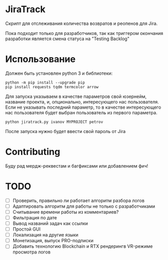 # JiraTrack
Скрипт для отслеживания количества возвратов и реопенов для Jira.

Пока подходит только для разработчиков, так как триггером окончания разработки является смена статуса на "Testing Backlog"

# Использование

Должен быть установлен python 3 и библиотеки:
```shell
python -m pip install --upgrade pip
pip install requests tqdm termcolor arrow
```

Для запуска указываем в качестве параметров свой юзернейм, название проекта, и, опционально, интересующего нас пользователя. Если не указывать последний параметр, то в качестве интересующего нас пользователя будет выбран пользователь из первого параметра.

```shell
python jiratrack.py ivanov MYPROJECT petrov
```
После запуска нужно будет ввести свой пароль от Jira

# Contributing

Буду рад мердж-реквестам и багфиксами или добавлением фич!

# TODO

- [ ] Проверить, правильно ли работает алгоритм разбора логов
- [ ] Адаптировать алгоритм для работы не только с разработчиками
- [ ] Считывание времени работы из комментариев?
- [ ] Фильтрация по дате
- [ ] Вывод названий задач как ссылки
- [ ] Простой GUI
- [ ] Локализация на другие языки
- [ ] Монетизация, выпуск PRO-подписки
- [ ] Добавить технологию Blockchain и RTX рендерингв VR-режиме просмотра логов
